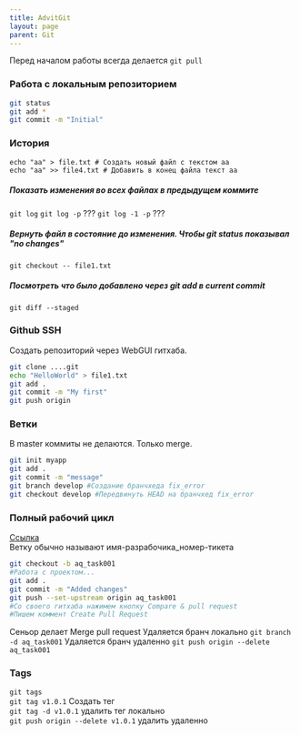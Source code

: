 ```yaml
---
title: AdvitGit
layout: page
parent: Git
---
```

Перед началом работы всегда делается `git pull`
### Работа с локальным репозиторием
```bash
git status
git add *
git commit -m "Initial"
```
### История
```
echo "aa" > file.txt # Создать новый файл с текстом аа
echo "aa" >> file4.txt # Добавить в конец файла текст аа
```
##### Показать изменения во всех файлах в предыдущем коммите
`git log`
`git log -p` ???
`git log -1 -p`  ???
##### Вернуть файл в состояние до изменения. Чтобы git status показывал "no changes"
`git checkout -- file1.txt`  
##### Посмотреть что было добавлено через git add в current commit
`git diff --staged`  
### Github SSH
Создать репозиторий через WebGUI гитхаба.  
```bash
git clone ....git
echo "HelloWorld" > file1.txt
git add .
git commit -m "My first"
git push origin
```
### Ветки
В master коммиты не делаются. Только merge.  
```bash
git init myapp
git add .
git commit -m "message"
git branch develop #Создание бранчхеда fix_error
git checkout develop #Передвинуть HEAD на бранчхед fix_error
```
### Полный рабочий цикл
[Ссылка](https://www.youtube.com/watch?v=m3voEkMZLvA&list=PLg5SS_4L6LYstwxTEOU05E0URTHnbtA0l&index=13)  
Ветку обычно называют имя-разрабочика_номер-тикета
```bash
git checkout -b aq_task001
#Работа с проектом...
git add .
git commit -m "Added changes"
git push --set-upstream origin aq_task001
#Со своего гитхаба нажимем кнопку Compare & pull request
#Пишем коммент Create Pull Request
```
Сеньор делает Merge pull request
Удаляется бранч локально `git branch -d aq_task001`
Удаляется бранч удаленно `git push origin --delete aq_task001`
### Tags
`git tags`  
`git tag v1.0.1` Создать тег  
`git tag -d v1.0.1` удалить тег локально  
`git push origin --delete v1.0.1` удалить удаленно  

